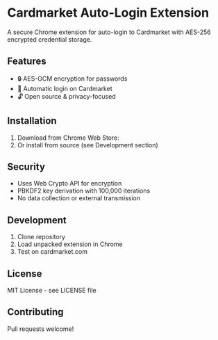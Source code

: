 # Cardmarket Auto-Login Extension

A secure Chrome extension for auto-login to Cardmarket with AES-256 encrypted credential storage.

## Features
- 🔒 AES-GCM encryption for passwords
- 🚀 Automatic login on Cardmarket
- 🔓 Open source & privacy-focused

## Installation
1. Download from Chrome Web Store:
2. Or install from source (see Development section)

## Security
- Uses Web Crypto API for encryption
- PBKDF2 key derivation with 100,000 iterations
- No data collection or external transmission

## Development
1. Clone repository
2. Load unpacked extension in Chrome
3. Test on cardmarket.com

## License
MIT License - see LICENSE file

## Contributing
Pull requests welcome!